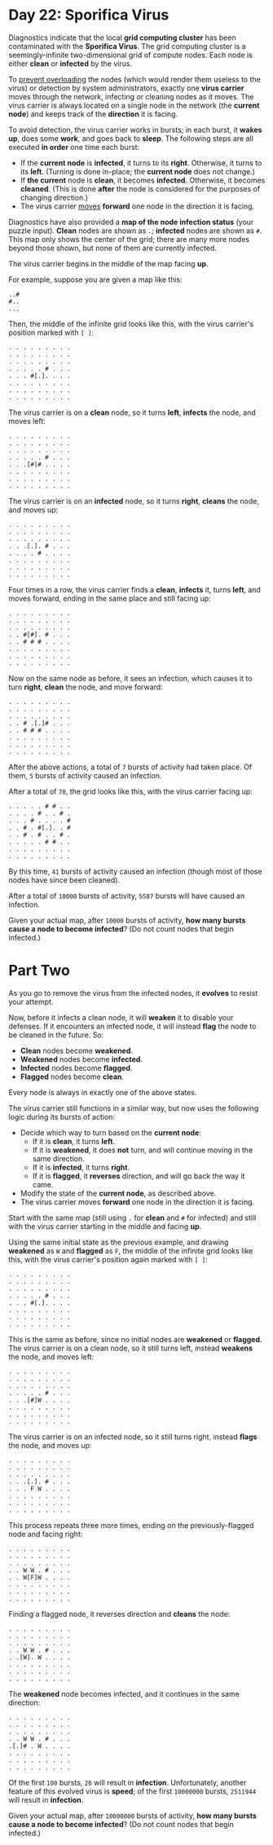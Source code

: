 # Day 22: Sporifica Virus
Diagnostics indicate that the local **grid computing cluster** has been contaminated with the **Sporifica Virus**. The 
grid computing cluster is a seemingly-infinite two-dimensional grid of compute nodes. Each node is either **clean** or 
**infected** by the virus.

To [prevent overloading](https://en.wikipedia.org/wiki/Morris_worm#The_mistake) the nodes (which would render them 
useless to the virus) or detection by system administrators, exactly one **virus carrier** moves through the network, 
infecting or cleaning nodes as it moves. The virus carrier is always located on a single node in the network (the 
**current node**) and keeps track of the **direction** it is facing.

To avoid detection, the virus carrier works in bursts; in each burst, it **wakes up**, does some **work**, and goes back 
to **sleep**. The following steps are all executed **in order** one time each burst:
* If the **current node** is **infected**, it turns to its **right**. Otherwise, it turns to its **left**. (Turning is 
done in-place; the **current node** does not change.)
* If **the current** node is **clean**, it becomes **infected**. Otherwise, it becomes **cleaned**. (This is done 
**after** the node is considered for the purposes of changing direction.)
* The virus carrier [moves](https://www.youtube.com/watch?v=2vj37yeQQHg) **forward** one node in the direction it is 
facing.

Diagnostics have also provided a **map of the node infection status** (your puzzle input). **Clean** nodes are shown as 
`.`; **infected** nodes are shown as `#`. This map only shows the center of the grid; there are many more nodes beyond 
those shown, but none of them are currently infected.

The virus carrier begins in the middle of the map facing **up**.

For example, suppose you are given a map like this:
```
..#
#..
...
```
Then, the middle of the infinite grid looks like this, with the virus carrier's position marked with `[ ]`:
```
. . . . . . . . .
. . . . . . . . .
. . . . . . . . .
. . . . . # . . .
. . . #[.]. . . .
. . . . . . . . .
. . . . . . . . .
. . . . . . . . .
```
The virus carrier is on a **clean** node, so it turns **left**, **infects** the node, and moves left:
```
. . . . . . . . .
. . . . . . . . .
. . . . . . . . .
. . . . . # . . .
. . .[#]# . . . .
. . . . . . . . .
. . . . . . . . .
. . . . . . . . .
```
The virus carrier is on an **infected** node, so it turns **right**, **cleans** the node, and moves up:
```
. . . . . . . . .
. . . . . . . . .
. . . . . . . . .
. . .[.]. # . . .
. . . . # . . . .
. . . . . . . . .
. . . . . . . . .
. . . . . . . . .
```
Four times in a row, the virus carrier finds a **clean**, **infects** it, turns **left**, and moves forward, ending in 
the same place and still facing up:
```
. . . . . . . . .
. . . . . . . . .
. . . . . . . . .
. . #[#]. # . . .
. . # # # . . . .
. . . . . . . . .
. . . . . . . . .
. . . . . . . . .
```
Now on the same node as before, it sees an infection, which causes it to turn **right**, **clean** the node, and move 
forward:
```
. . . . . . . . .
. . . . . . . . .
. . . . . . . . .
. . # .[.]# . . .
. . # # # . . . .
. . . . . . . . .
. . . . . . . . .
. . . . . . . . .
```
After the above actions, a total of `7` bursts of activity had taken place. Of them, `5` bursts of activity caused an 
infection.

After a total of `70`, the grid looks like this, with the virus carrier facing up:
```
. . . . . # # . .
. . . . # . . # .
. . . # . . . . #
. . # . #[.]. . #
. . # . # . . # .
. . . . . # # . .
. . . . . . . . .
. . . . . . . . .
```
By this time, `41` bursts of activity caused an infection (though most of those nodes have since been cleaned).

After a total of `10000` bursts of activity, `5587` bursts will have caused an infection.

Given your actual map, after `10000` bursts of activity, **how many bursts cause a node to become infected**? (Do not 
count nodes that begin infected.)

# Part Two
As you go to remove the virus from the infected nodes, it **evolves** to resist your attempt.

Now, before it infects a clean node, it will **weaken** it to disable your defenses. If it encounters an infected node, 
it will instead **flag** the node to be cleaned in the future. So:
* **Clean** nodes become **weakened**.
* **Weakened** nodes become **infected**.
* **Infected** nodes become **flagged**.
* **Flagged** nodes become **clean**.

Every node is always in exactly one of the above states.

The virus carrier still functions in a similar way, but now uses the following logic during its bursts of action:
* Decide which way to turn based on the **current node**:
  * If it is **clean**, it turns **left**.
  * If it is **weakened**, it does **not** turn, and will continue moving in the same direction.
  * If it is **infected**, it turns **right**.
  * If it is **flagged**, it **reverses** direction, and will go back the way it came.
* Modify the state of the **current node**, as described above.
* The virus carrier moves **forward** one node in the direction it is facing.

Start with the same map (still using `.` for **clean** and `#` for infected) and still with the virus carrier starting 
in the middle and facing **up**.

Using the same initial state as the previous example, and drawing **weakened** as `W` and **flagged** as `F`, the middle 
of the infinite grid looks like this, with the virus carrier's position again marked with `[ ]`:
```
. . . . . . . . .
. . . . . . . . .
. . . . . . . . .
. . . . . # . . .
. . . #[.]. . . .
. . . . . . . . .
. . . . . . . . .
. . . . . . . . .
```
This is the same as before, since no initial nodes are **weakened** or **flagged**. The virus carrier is on a clean 
node, so it still turns left, instead **weakens** the node, and moves left:
```
. . . . . . . . .
. . . . . . . . .
. . . . . . . . .
. . . . . # . . .
. . .[#]W . . . .
. . . . . . . . .
. . . . . . . . .
. . . . . . . . .
```
The virus carrier is on an infected node, so it still turns right, instead **flags** the node, and moves up:
```
. . . . . . . . .
. . . . . . . . .
. . . . . . . . .
. . .[.]. # . . .
. . . F W . . . .
. . . . . . . . .
. . . . . . . . .
. . . . . . . . .
```
This process repeats three more times, ending on the previously-flagged node and facing right:
```
. . . . . . . . .
. . . . . . . . .
. . . . . . . . .
. . W W . # . . .
. . W[F]W . . . .
. . . . . . . . .
. . . . . . . . .
. . . . . . . . .
```
Finding a flagged node, it reverses direction and **cleans** the node:
```
. . . . . . . . .
. . . . . . . . .
. . . . . . . . .
. . W W . # . . .
. .[W]. W . . . .
. . . . . . . . .
. . . . . . . . .
. . . . . . . . .
```
The **weakened** node becomes infected, and it continues in the same direction:
```
. . . . . . . . .
. . . . . . . . .
. . . . . . . . .
. . W W . # . . .
.[.]# . W . . . .
. . . . . . . . .
. . . . . . . . .
. . . . . . . . .
```
Of the first `100` bursts, `26` will result in **infection**. Unfortunately, another feature of this evolved virus is 
**speed**; of the first `10000000` bursts, `2511944` will result in **infection**.

Given your actual map, after `10000000` bursts of activity, **how many bursts cause a node to become infected**? (Do not 
count nodes that begin infected.)
